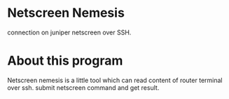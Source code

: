 Netscreen Nemesis
=================

connection on juniper netscreen over SSH.

About this program
==================

Netscreen nemesis is a little tool which can read content of router terminal over ssh.
submit netscreen command and get result. 